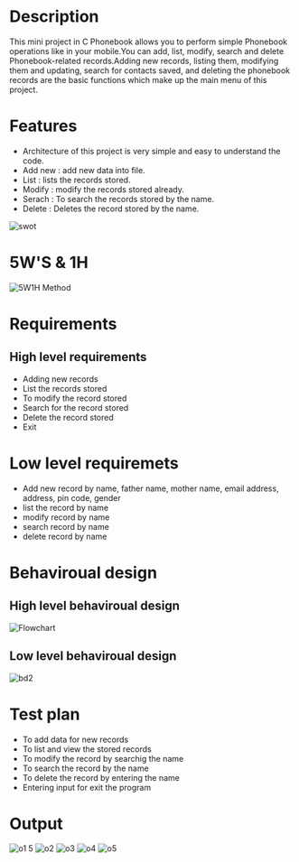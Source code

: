 # Description
This mini project in C Phonebook allows you to perform simple Phonebook operations like in your mobile.You can add, list, modify, search and delete Phonebook-related records.Adding new records, listing them, modifying them and updating, search for contacts saved, and deleting the phonebook records are the basic functions which make up the main menu of this project.

# Features

- Architecture of this project is very simple and easy to understand the code.
- Add new : add new data into file.
- List : lists the records stored.
- Modify : modify the records stored already.
- Serach : To search the records stored by the name.
- Delete : Deletes the record stored by the name.

![swot](https://user-images.githubusercontent.com/98950106/153649677-6b7d773e-c608-4d94-beda-06fa00cda7c0.png)

# 5W'S & 1H

![5W1H Method](https://user-images.githubusercontent.com/98950106/153652120-ee15ca95-3a96-472a-891f-8a354d04dad0.png)
        
# Requirements
## High level requirements    
- Adding new records   
- List the records stored
- To modify the record stored
- Search for the record stored
- Delete the record stored
- Exit     
# Low level requiremets
- Add new record by name, father name, mother name, email address, address, pin code, gender
- list the record by name
- modify record by name
- search record by name
- delete record by name
# Behaviroual design
## High level behaviroual design
![Flowchart](https://user-images.githubusercontent.com/98950106/153658183-082f1d2b-405c-4e0d-a494-34f836d29c37.png)

## Low level behaviroual design
![bd2](https://user-images.githubusercontent.com/98950106/153657660-ac720128-943b-463e-ab85-d628eb990892.png)

# Test plan
- To add data for new records
- To list and view the stored records
- To modify the record by searchig the name
- To search the record by the name
- To delete the record by entering the name
- Entering input for exit the program
# Output

![o1](https://user-images.githubusercontent.com/98950106/153708037-164423e4-e309-4542-8229-ac8117fc45e0.png)
5
![o2](https://user-images.githubusercontent.com/98950106/153708070-15889f5b-43b1-448b-970a-2488cfa2686e.png)
![o3](https://user-images.githubusercontent.com/98950106/153708091-17597569-c93d-4ccb-ad4b-fc697cd1e65e.png)
![o4](https://user-images.githubusercontent.com/98950106/153708117-939f2366-2b7b-4887-ab78-992280c0c4f9.png)
![o5](https://user-images.githubusercontent.com/98950106/153708133-41d29bca-c007-40eb-a9eb-64c3323e60ad.png)

